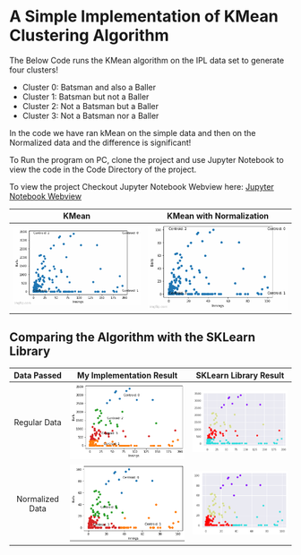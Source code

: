# A Simple Implementation of KMean Clustering Algorithm

The Below Code runs the KMean algorithm on the IPL data set to generate four clusters!

- Cluster 0: Batsman and also a Baller
- Cluster 1: Batsman but not a Baller
- Cluster 2: Not a Batsman but a Baller
- Cluster 3: Not a Batsman nor a Baller

In the code we have ran kMean on the simple data and then on the Normalized data and the difference is significant!

To Run the program on PC, clone the project and use Jupyter Notebook to view the code in the Code Directory of the project.

To view the project Checkout Jupyter Notebook Webview here: [Jupyter Notebook Webview](https://suhaan-bhandary.github.io/KMean-Clusturing-Algorithm/)

KMean              |  KMean with Normalization
:-------------------------:|:-------------------------:
![KMean without Normalization](./assets/gifs/KMean_NotNormalized.gif)  |  ![KMean with Normalization](./assets/gifs/KMean_Normalized.gif)

## Comparing the Algorithm with the SKLearn Library

Data Passed| My Implementation Result              |  SKLearn Library Result
:-------------------------:|:-------------------------:|:-------------------------:
Regular Data|![Implementation Result on Regular Data](./assets/images/comparison/Implementation_DirectData.png)  |  ![SKLearn Result on Regular Data](./assets/images/comparison/SKLearn_DirectData.png)
Normalized Data|![SKLearn Result on Normalized Data](./assets/images/comparison/Implementation_NormalizedData.png)  |  ![SKLearn Result on Normalized Data](./assets/images/comparison/SKLearn_NormalizedData.png)